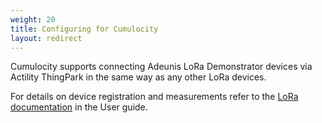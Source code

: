 ```yaml
---
weight: 20
title: Configuring for Cumulocity
layout: redirect
---
```

Cumulocity supports connecting Adeunis LoRa Demonstrator devices via Actility ThingPark in the same way as any other LoRa devices. 

For details on device registration and measurements refer to the [LoRa documentation](/users-guide/optional-services/#lora) in the User guide.
